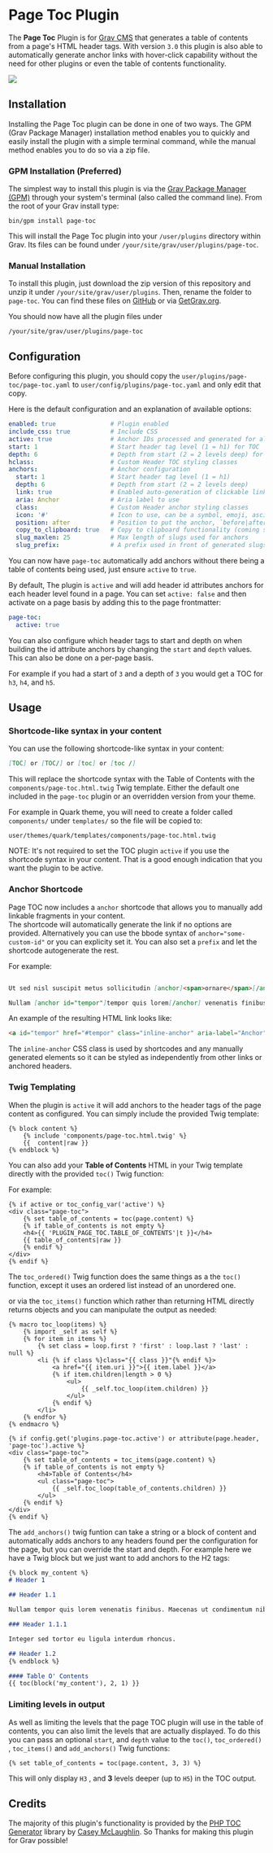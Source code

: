 # Page Toc Plugin

The **Page Toc** Plugin is for [Grav CMS](http://github.com/getgrav/grav) that generates a table of contents from a page's HTML header tags. With version `3.0` this plugin is also able to automatically generate anchor links with hover-click capability without the need for other plugins or even the table of contents functionality.

![](assets/page-toc.png)

## Installation

Installing the Page Toc plugin can be done in one of two ways. The GPM (Grav Package Manager) installation method enables you to quickly and easily install the plugin with a simple terminal command, while the manual method enables you to do so via a zip file.

### GPM Installation (Preferred)

The simplest way to install this plugin is via the [Grav Package Manager (GPM)](http://learn.getgrav.org/advanced/grav-gpm) through your system's terminal (also called the command line).  From the root of your Grav install type:

    bin/gpm install page-toc

This will install the Page Toc plugin into your `/user/plugins` directory within Grav. Its files can be found under `/your/site/grav/user/plugins/page-toc`.

### Manual Installation

To install this plugin, just download the zip version of this repository and unzip it under `/your/site/grav/user/plugins`. Then, rename the folder to `page-toc`. You can find these files on [GitHub](https://github.com/team-grav/grav-plugin-page-toc) or via [GetGrav.org](http://getgrav.org/downloads/plugins#extras).

You should now have all the plugin files under

    /your/site/grav/user/plugins/page-toc
	
## Configuration

Before configuring this plugin, you should copy the `user/plugins/page-toc/page-toc.yaml` to `user/config/plugins/page-toc.yaml` and only edit that copy.

Here is the default configuration and an explanation of available options:

```yaml
enabled: true               # Plugin enabled
include_css: true           # Include CSS
active: true                # Anchor IDs processed and generated for all pages
start: 1                    # Start header tag level (1 = h1) for TOC
depth: 6                    # Depth from start (2 = 2 levels deep) for TOC
hclass:                     # Custom Header TOC styling classes
anchors:                    # Anchor configuration
  start: 1                  # Start header tag level (1 = h1)
  depth: 6                  # Depth from start (2 = 2 levels deep)
  link: true                # Enabled auto-generation of clickable link with fragment
  aria: Anchor              # Aria label to use
  class:                    # Custom Header anchor styling classes
  icon: '#'                 # Icon to use, can be a symbol, emoji, ascii etc.
  position: after           # Position to put the anchor, `before|after`
  copy_to_clipboard: true   # Copy to clipboard functionality (coming soon)
  slug_maxlen: 25           # Max length of slugs used for anchors
  slug_prefix:              # A prefix used in front of generated slugs
```

You can now have `page-toc` automatically add anchors without there being a table of contents being used, just ensure  `active` to `true`.

By default, The plugin is `active` and will add header id attributes anchors for each header level found in a page.  You can set `active: false` and then activate on a page basis by adding this to the page frontmatter:

```yaml
page-toc:
  active: true
```

You can also configure which header tags to start and depth on when building the id attribute anchors by changing the `start` and `depth` values. This can also be done on a per-page basis.

For example if you had a start of `3` and a depth of `3` you would get a TOC for `h3`, `h4`, and `h5`.

## Usage

### Shortcode-like syntax in your content

You can use the following shortcode-like syntax in your content:

```md
[TOC] or [TOC/] or [toc] or [toc /]
```

This will replace the shortcode syntax with the Table of Contents with the `components/page-toc.html.twig` Twig template. Either the default one included in the `page-toc` plugin or an overridden version from your theme.

For example in Quark theme, you will need to create a folder called `components/` under `templates/` so the file will be copied to:

```shell
user/themes/quark/templates/components/page-toc.html.twig
```

NOTE: It's not required to set the TOC plugin `active` if you use the shortcode syntax in your content.  That is a good enough indication that you want the plugin to be active.

### Anchor Shortcode

Page TOC now includes a `anchor` shortcode that allows you to manually add linkable fragments in your content.  
The shortcode will automatically generate the link if no options are provided. Alternatively you can use the bbode syntax of `anchor="some-custom-id"` or you can explicity set it.  You can also set a `prefix` and let the shortcode autogenerate the rest.

For example:

```markdown

Ut sed nisl suscipit metus sollicitudin [anchor]<span>ornare</span>[/anchor] nec vitae nulla. In pretium massa ex, in [anchor="vulputate"]vulputate tellus[/anchor] accumsan vel. 

Nullam [anchor id="tempor"]tempor quis lorem[/anchor] venenatis finibus. Curabitur dapibus nulla sed tristique pretium. Nullam tempor quis [anchor prefix="sec2.2-"]lorem venenatis finibus[/anchor].
```

An example of the resulting HTML link looks like:

```html
<a id="tempor" href="#tempor" class="inline-anchor" aria-label="Anchor">tempor quis lorem</a>
```

The `inline-anchor` CSS class is used by shortcodes and any manually generated elements so it can be styled as independently from other links or anchored headers.
 
### Twig Templating

When the plugin is `active` it will add anchors to the header tags of the page content as configured. You can simply include the provided Twig template:

```twig
{% block content %}
	{% include 'components/page-toc.html.twig' %}
	{{  content|raw }}
{% endblock %}
```

You can also add your **Table of Contents** HTML in your Twig template directly with the provided `toc()` Twig function:

For example:

```twig
{% if active or toc_config_var('active') %}
<div class="page-toc">
    {% set table_of_contents = toc(page.content) %}
    {% if table_of_contents is not empty %}
    <h4>{{ 'PLUGIN_PAGE_TOC.TABLE_OF_CONTENTS'|t }}</h4>
    {{ table_of_contents|raw }}
    {% endif %}
</div>
{% endif %}
```

The `toc_ordered()` Twig function does the same things as a the `toc()` function, except it uses an ordered list instead of an unordered one.

or via the `toc_items()` function which rather than returning HTML directly returns objects and you can manipulate the output as needed:

```twig
{% macro toc_loop(items) %}
    {% import _self as self %}
    {% for item in items %}
        {% set class = loop.first ? 'first' : loop.last ? 'last' : null %}
        <li {% if class %}class="{{ class }}"{% endif %}>
            <a href="{{ item.uri }}">{{ item.label }}</a>
            {% if item.children|length > 0 %}
                <ul>
                    {{ _self.toc_loop(item.children) }}
                </ul>
            {% endif %}
        </li>
    {% endfor %}
{% endmacro %}

{% if config.get('plugins.page-toc.active') or attribute(page.header, 'page-toc').active %}
<div class="page-toc">
    {% set table_of_contents = toc_items(page.content) %}
    {% if table_of_contents is not empty %}
        <h4>Table of Contents</h4>
        <ul class="page-toc">
            {{ _self.toc_loop(table_of_contents.children) }}
        </ul>
    {% endif %}
</div>
{% endif %}
```

The `add_anchors()` twig funtion can take a string or a block of content and automatically adds anchors to any headers found per the configuration for the page, but you can override the start and depth. For example here we have a Twig block but we just want to add anchors to the H2 tags:

```markdown
{% block my_content %}
# Header 1

## Header 1.1

Nullam tempor quis lorem venenatis finibus. Maecenas ut condimentum nibh. Ut sed nisl suscipit metus sollicitudin ornare nec vitae nulla. Integer sed tortor eu ligula interdum rhoncus. Sed pulvinar ut massa et ullamcorper. Curabitur bibendum ante orci, nec porttitor dolor suscipit quis. Nulla et eros enim. 

### Header 1.1.1

Integer sed tortor eu ligula interdum rhoncus.

## Header 1.2
{% endblock %}

#### Table O' Contents
{{ toc(block('my_content'), 2, 1) }}
```

### Limiting levels in output

As well as limiting the levels that the page TOC plugin will use in the table of contents, you can also limit the levels that are actually displayed. To do this you can pass an optional `start`, and `depth` value to the `toc()`, `toc_ordered()` , `toc_items()` and `add_anchors()` Twig functions:

```twig
{% set table_of_contents = toc(page.content, 3, 3) %}
```

This will only display `H3` , and **3** levels deeper (up to `H5`) in the TOC output.

## Credits

The majority of this plugin's functionality is provided by the [PHP TOC Generator](https://github.com/caseyamcl/toc) library by [Casey McLaughlin](https://github.com/caseyamcl). So Thanks for making this plugin for Grav possible!


